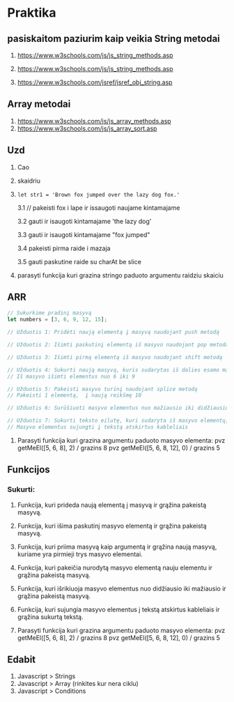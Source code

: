 # Praktika

## pasiskaitom paziurim kaip veikia String metodai

1. https://www.w3schools.com/js/js_string_methods.asp

2. https://www.w3schools.com/js/js_string_methods.asp
3. https://www.w3schools.com/jsref/jsref_obj_string.asp

## Array metodai

1. https://www.w3schools.com/js/js_array_methods.asp
2. https://www.w3schools.com/js/js_array_sort.asp

## Uzd

1. Cao
2. skaidriu
3. `let str1 = 'Brown fox jumped over the lazy dog fox.'`

   3.1 // pakeisti fox i lape ir issaugoti naujame kintamajame

   3.2 gauti ir isaugoti kintamajame 'the lazy dog'

   3.3 gauti ir isaugoti kintamajame "fox jumped"

   3.4 pakeisti pirma raide i mazaja

   3.5 gauti paskutine raide su charAt be slice

4. parasyti funkcija kuri grazina stringo paduoto argumentu raidziu skaiciu

## ARR

```javascript
// Sukurkime pradinį masyvą
let numbers = [3, 6, 9, 12, 15];

// Užduotis 1: Pridėti naują elementą į masyvą naudojant push metodą

// Užduotis 2: Išimti paskutinį elementą iš masyvo naudojant pop metodą

// Užduotis 3: Išimti pirmą elementą iš masyvo naudojant shift metodą

// Užduotis 4: Sukurti naują masyvą, kuris sudarytas iš dalies esamo masyvo elementų naudojant slice metodą
// Iš masyvo išimti elementus nuo 6 iki 9

// Užduotis 5: Pakeisti masyvo turinį naudojant splice metodą
// Pakeisti 1 elementą,  į naują reikšmę 10

// Užduotis 6: Surūšiuoti masyvo elementus nuo mažiausio iki didžiausio naudojant sort metodą

// Užduotis 7: Sukurti teksto eilutę, kuri sudaryta iš masyvo elementų, atskirtų kableliais, naudojant join metodą
// Masyvo elementus sujungti į tekstą atskirtus kableliais
```

1. Parasyti funkcija kuri grazina argumentu paduoto masyvo elementa:
   pvz getMeEl([5, 6, 8], 2) / grazins 8
   pvz getMeEl([5, 6, 8, 12], 0) / grazins 5

## Funkcijos

### Sukurti:

1. Funkcija, kuri prideda naują elementą į masyvą ir grąžina pakeistą masyvą.

2. Funkcija, kuri išima paskutinį masyvo elementą ir grąžina pakeistą masyvą.

3. Funkcija, kuri priima masyvą kaip argumentą ir grąžina naują masyvą, kuriame yra pirmieji trys masyvo elementai.

4. Funkcija, kuri pakeičia nurodytą masyvo elementą nauju elementu ir grąžina pakeistą masyvą.

5. Funkcija, kuri išrikiuoja masyvo elementus nuo didžiausio iki mažiausio ir grąžina pakeistą masyvą.

6. Funkcija, kuri sujungia masyvo elementus į tekstą atskirtus kableliais ir grąžina sukurtą tekstą.

7. Parasyti funkcija kuri grazina argumentu paduoto masyvo elementa:
   pvz getMeEl([5, 6, 8], 2) / grazins 8
   pvz getMeEl([5, 6, 8, 12], 0) / grazins 5

## Edabit

1. Javascript > Strings
2. Javascript > Array (rinkites kur nera ciklu)
3. Javascript > Conditions
